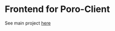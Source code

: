 # Frontend for Poro-Client

See main project [here](https://github.com/IAmBadAtPlaying/Poro-Client)
